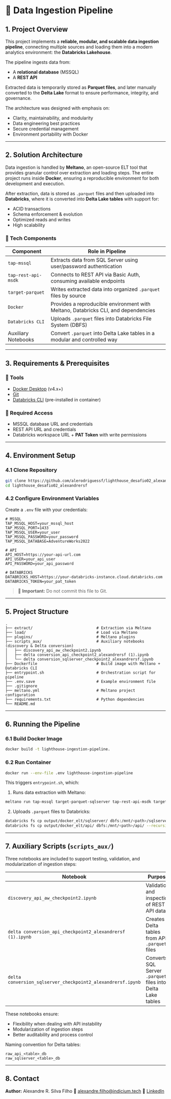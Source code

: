 
# 🚀 Data Ingestion Pipeline

## 1. Project Overview

This project implements a **reliable, modular, and scalable data ingestion pipeline**, connecting multiple sources and loading them into a modern analytics environment: the **Databricks Lakehouse**.

The pipeline ingests data from:

* A **relational database** (MSSQL)  
* A **REST API**  

Extracted data is temporarily stored as **Parquet files**, and later manually converted to the **Delta Lake** format to ensure performance, integrity, and governance.

The architecture was designed with emphasis on:

* Clarity, maintainability, and modularity  
* Data engineering best practices  
* Secure credential management  
* Environment portability with Docker  

---

## 2. Solution Architecture

Data ingestion is handled by **Meltano**, an open-source ELT tool that provides granular control over extraction and loading steps. The entire project runs inside **Docker**, ensuring a reproducible environment for both development and execution.

After extraction, data is stored as `.parquet` files and then uploaded into **Databricks**, where it is converted into **Delta Lake tables** with support for:

* ACID transactions  
* Schema enforcement & evolution  
* Optimized reads and writes  
* High scalability  

### 🔧 Tech Components

| Component            | Role in Pipeline                                                                 |
| -------------------- | -------------------------------------------------------------------------------- |
| `tap-mssql`          | Extracts data from SQL Server using user/password authentication                  |
| `tap-rest-api-msdk`  | Connects to REST API via Basic Auth, consuming available endpoints                |
| `target-parquet`     | Writes extracted data into organized `.parquet` files by source                   |
| `Docker`             | Provides a reproducible environment with Meltano, Databricks CLI, and dependencies |
| `Databricks CLI`     | Uploads `.parquet` files into Databricks File System (DBFS)                       |
| Auxiliary Notebooks  | Convert `.parquet` into Delta Lake tables in a modular and controlled way         |

---

## 3. Requirements & Prerequisites

### 🧰 Tools

* [Docker Desktop](https://www.docker.com/products/docker-desktop/) (v4.x+)  
* [Git](https://git-scm.com/)  
* [Databricks CLI](https://docs.databricks.com/dev-tools/cli/index.html) (pre-installed in container)  

### 🔐 Required Access

* MSSQL database URL and credentials  
* REST API URL and credentials  
* Databricks workspace URL + **PAT Token** with write permissions  

---

## 4. Environment Setup

### 4.1 Clone Repository

```bash
git clone https://github.com/alerodriguessf/lighthouse_desafio02_alexandrersf
cd lighthouse_desafio02_alexandrersf
````

### 4.2 Configure Environment Variables

Create a `.env` file with your credentials:

```env
# MSSQL
TAP_MSSQL_HOST=your_mssql_host
TAP_MSSQL_PORT=1433
TAP_MSSQL_USER=your_user
TAP_MSSQL_PASSWORD=your_password
TAP_MSSQL_DATABASE=AdventureWorks2022

# API
API_HOST=https://your-api-url.com
API_USER=your_api_user
API_PASSWORD=your_api_password

# DATABRICKS
DATABRICKS_HOST=https://your-databricks-instance.cloud.databricks.com
DATABRICKS_TOKEN=your_pat_token
```

> 🔐 **Important:** Do not commit this file to Git.

---

## 5. Project Structure

```
.
├── extract/                            # Extraction via Meltano
├── load/                               # Load via Meltano
├── plugins/                            # Meltano plugins
├── scripts_aux/                        # Auxiliary notebooks (discovery & Delta conversion)
│   ├── discovery_api_aw_checkpoint2.ipynb
│   ├── delta conversion_api_checkpoint2_alexandrersf (1).ipynb
│   └── delta conversion_sqlserver_checkpoint2_alexandrersf.ipynb
├── Dockerfile                          # Build image with Meltano + Databricks CLI
├── entrypoint.sh                       # Orchestration script for pipeline
├── .env.save                           # Example environment file
├── .gitignore
├── meltano.yml                         # Meltano project configuration
├── requirements.txt                    # Python dependencies
└── README.md
```

---

## 6. Running the Pipeline

### 6.1 Build Docker Image

```bash
docker build -t lighthouse-ingestion-pipeline.
```

### 6.2 Run Container

```bash
docker run --env-file .env lighthouse-ingestion-pipeline
```

This triggers `entrypoint.sh`, which:

1. Runs data extraction with Meltano:

```bash
meltano run tap-mssql target-parquet-sqlserver tap-rest-api-msdk target-parquet-api
```

2. Uploads `.parquet` files to Databricks:

```bash
databricks fs cp output/docker_elt/sqlserver/ dbfs:/mnt/<path>/sqlserver/ --recursive --overwrite
databricks fs cp output/docker_elt/api/ dbfs:/mnt/<path>/api/ --recursive --overwrite
```

---

## 7. Auxiliary Scripts (`scripts_aux/`)

Three notebooks are included to support testing, validation, and modularization of ingestion steps:

| Notebook                                                    | Purpose                                                     |
| ----------------------------------------------------------- | ----------------------------------------------------------- |
| `discovery_api_aw_checkpoint2.ipynb`                        | Validation and inspection of REST API data                  |
| `delta conversion_api_checkpoint2_alexandrersf (1).ipynb`   | Creates Delta tables from API `.parquet` files              |
| `delta conversion_sqlserver_checkpoint2_alexandrersf.ipynb` | Converts SQL Server `.parquet` files into Delta Lake tables |

These notebooks ensure:

* Flexibility when dealing with API instability
* Modularization of ingestion steps
* Better auditability and process control

Naming convention for Delta tables:

```
raw_api_<table>_db
raw_sqlserver_<table>_db
```

---

## 8. Contact

**Author:** Alexandre R. Silva Filho
📧 [alexandre.filho@indicium.tech](mailto:alexandre.filho@indicium.tech)
🔗 [LinkedIn](https://www.linkedin.com/in/alerodriguessf/)

```
